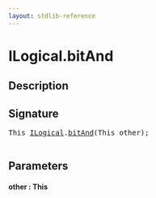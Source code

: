 ```yaml
---
layout: stdlib-reference
---
```


# ILogical\.bitAnd

## Description





## Signature 

<pre>
<span class="code_keyword">This</span> <a href="/stdlib-reference/interfaces/ILogical/index" class="code_type">ILogical</a>.<a href="/stdlib-reference/interfaces/ILogical/bitAnd">bitAnd</a>(<span class="code_keyword">This</span> <span class='code_param'>other</span>);

</pre>

## Parameters

#### other  : This

